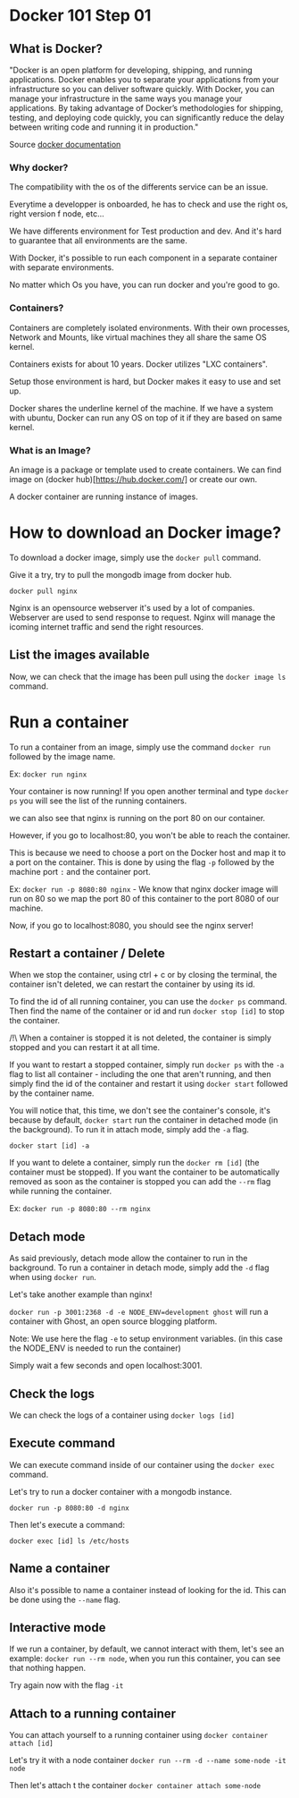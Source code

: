 # Docker 101 Step 01

## What is Docker?

"Docker is an open platform for developing, shipping, and running applications.
Docker enables you to separate your applications from your infrastructure so you can deliver software quickly.
With Docker, you can manage your infrastructure in the same ways you manage your applications. By taking advantage of Docker’s methodologies for shipping, testing, and deploying code quickly, you can significantly reduce the delay between writing code and running it in production."

Source [docker documentation](https://docs.docker.com/get-started/overview/)

### Why docker?

The compatibility with the os of the differents service can be an issue.

Everytime a developper is onboarded, he has to check and use the right os, right version f node, etc...

We have differents environment for Test production and dev. And it's hard to guarantee that all environments are the same.

With Docker, it's possible to run each component in a separate container with separate environments.

No matter which Os you have, you can run docker and you're good to go.

### Containers?

Containers are completely isolated environments. With their own processes, Network and Mounts, like virtual machines they all share the same OS kernel.

Containers exists for about 10 years. Docker utilizes "LXC containers".

Setup those environment is hard, but Docker makes it easy to use and set up.

Docker shares the underline kernel of the machine. If we have a system with ubuntu, Docker can run any OS on top of it if they are based on same kernel.

### What is an Image?

An image is a package or template used to create containers. We can find image on (docker hub)[https://hub.docker.com/] or create our own.

A docker container are running instance of images.

# How to download an Docker image?

To download a docker image, simply use the `docker pull` command.

Give it a try, try to pull the mongodb image from docker hub.

`docker pull nginx`

Nginx is an opensource webserver it's used by a lot of companies. Webserver are used to send response to request. Nginx will manage the icoming internet traffic and send the right resources.

## List the images available

Now, we can check that the image has been pull using the `docker image ls` command.

# Run a container

To run a container from an image, simply use the command `docker run` followed by the image name.

Ex: `docker run nginx`

Your container is now running! If you open another terminal and type `docker ps` you will see the list of the running containers.

we can also see that nginx is running on the port 80 on our container.

However, if you go to localhost:80, you won't be able to reach the container.

This is because we need to choose a port on the Docker host and map it to a port on the container. This is done by using the flag `-p` followed by the machine port `:` and the container port.

Ex: `docker run -p 8080:80 nginx` - We know that nginx docker image will run on 80 so we map the port 80 of this container to the port 8080 of our machine.

Now, if you go to localhost:8080, you should see the nginx server!

## Restart a container / Delete

When we stop the container, using ctrl + c or by closing the terminal, the container isn't deleted, we can restart the container by using its id.

To find the id of all running container, you can use the `docker ps` command. Then find the name of the container or id and run `docker stop [id]` to stop the container.

/!\ When a container is stopped it is not deleted, the container is simply stopped and you can restart it at all time.

If you want to restart a stopped container, simply run `docker ps` with the `-a` flag to list all container - including the one that aren't running, and then simply find the id of the container and restart it using `docker start` followed by the container name.

You will notice that, this time, we don't see the container's console, it's because by default, `docker start` run the container in detached mode (in the background). To run it in attach mode, simply add the `-a` flag.

`docker start [id] -a`

If you want to delete a container, simply run the `docker rm [id]` (the container must be stopped). If you want the container to be automatically removed as soon as the container is stopped you can add the `--rm` flag while running the container.

Ex: `docker run -p 8080:80 --rm nginx`

## Detach mode

As said previously, detach mode allow the container to run in the background. To run a container in detach mode, simply add the `-d` flag when using `docker run`.

Let's take another example than nginx!

`docker run -p 3001:2368 -d -e NODE_ENV=development ghost` will run a container with Ghost, an open source blogging platform.

Note: We use here the flag `-e` to setup environment variables. (in this case the NODE_ENV is needed to run the container)

Simply wait a few seconds and open localhost:3001.

## Check the logs

We can check the logs of a container using `docker logs [id]`

## Execute command

We can execute command inside of our container using the `docker exec` command.

Let's try to run a docker container with a mongodb instance.

`docker run -p 8080:80 -d nginx`

Then let's execute a command:

`docker exec [id] ls /etc/hosts`

## Name a container

Also it's possible to name a container instead of looking for the id. This can be done using the `--name` flag.

## Interactive mode

If we run a container, by default, we cannot interact with them, let's see an example:
`docker run --rm node`, when you run this container, you can see that nothing happen.

Try again now with the flag `-it`

## Attach to a running container

You can attach yourself to a running container using `docker container attach [id]`

Let's try it with a node container `docker run --rm -d --name some-node -it node`

Then let's attach t the container `docker container attach some-node`
